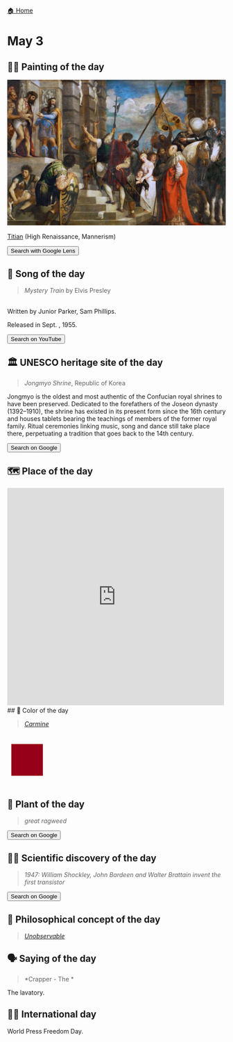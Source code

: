 
[🏠 Home](../../index.md)

# May 3

## 🧑‍🎨 Painting of the day

<img width="600" src="../img/Titian_1.jpg">

[Titian](http://en.wikipedia.org/wiki/Titian) (High Renaissance, Mannerism)

<button class="btn btn-success"
onclick=" window.open('https://lens.google.com/uploadbyurl?url=https://iretes.github.io/one-a-day/data/img/Titian_1.jpg','_blank')">
Search with Google Lens
</button>

## 🎼 Song of the day

> *Mystery Train*
by Elvis Presley

<br />Written by Junior Parker, Sam Phillips.

Released in Sept. , 1955.

<button class="btn btn-success"
onclick=" window.open('http://www.youtube.com/search?q=Mystery Train by Elvis Presley','_blank')">
Search on YouTube
</button>

## 🏛️ UNESCO heritage site of the day

> *Jongmyo Shrine*, Republic of Korea

<p>Jongmyo is the oldest and most authentic of the Confucian royal shrines to have been preserved. Dedicated to the forefathers of the Joseon dynasty (1392–1910), the shrine has existed in its present form since the 16th century and houses tablets bearing the teachings of members of the former royal family. Ritual ceremonies linking music, song and dance still take place there, perpetuating a tradition that goes back to the 14th century.</p>

<button class="btn btn-success"
onclick=" window.open('http://www.google.com/search?q=Jongmyo Shrine','_blank')">
Search on Google
</button>

## 🗺️ Place of the day

<iframe
src="https://www.mapcrunch.com"
name="mapcrunch"
width="500"
height="500"
allowTransparency="true"
scrolling="no"
frameborder="0"
>
</iframe>
## 🎨 Color of the day

> *[Carmine](https://en.wikipedia.org/wiki/Carmine_(color))*

<div style="color:#960018; font-size: 100px;">&#9632;</div>

## 🌿 Plant of the day

> *great ragweed*

<button class="btn btn-success"
onclick=" window.open('http://www.google.com/search?q=great ragweed','_blank')">
Search on Google
</button>

## 🧑‍🔬 Scientific discovery of the day

> *1947: William Shockley, John Bardeen and Walter Brattain invent the first transistor*

<button class="btn btn-success"
onclick=" window.open('http://www.google.com/search?q=1947: William Shockley, John Bardeen and Walter Brattain invent the first transistor','_blank')">
Search on Google
</button>

## 💭 Philosophical concept of the day

> *[Unobservable](https://en.wikipedia.org/wiki/Unobservable)*

## 🗣️ Saying of the day

> *Crapper - The *

The
 lavatory.

## 🏳️‍🌈 International day

World Press Freedom Day.